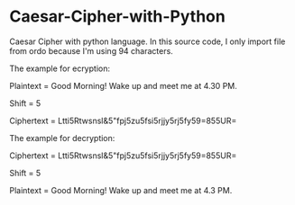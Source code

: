 # Caesar-Cipher-with-Python

Caesar Cipher with python language. In this source code, I only import file from ordo because I'm using 94 characters.

The example for ecryption:

Plaintext = Good Morning! Wake up and meet me at 4.30 PM.

Shift = 5

Ciphertext = Ltti5Rtwsnsl&5"fpj5zu5fsi5rjjy5rj5fy59=855UR=


The example for decryption:

Ciphertext = Ltti5Rtwsnsl&5"fpj5zu5fsi5rjjy5rj5fy59=855UR=

Shift = 5

Plaintext = Good Morning! Wake up and meet me at 4.3  PM.
